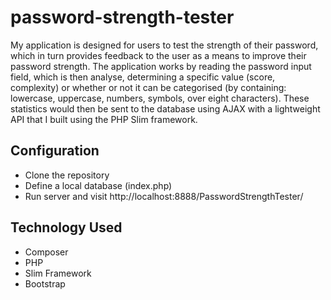 # password-strength-tester

My application is designed for users to test the strength of their password, which in turn provides feedback to the user as a means to improve their password strength.
The application works by reading the password input field, which is then analyse,  determining a specific value (score, complexity) or whether or not it can be categorised (by containing: lowercase, uppercase, numbers, symbols, over eight characters). These statistics would then be sent to the database using AJAX with a lightweight API that I built using the PHP Slim framework.

## Configuration

* Clone the repository
* Define a local database (index.php)
* Run server and visit http://localhost:8888/PasswordStrengthTester/

## Technology Used

* Composer
* PHP
* Slim Framework
* Bootstrap

